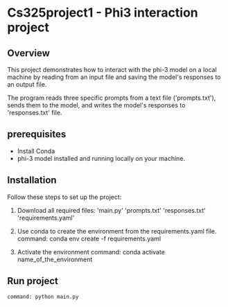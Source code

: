 # Cs325project1 - Phi3 interaction project

## Overview
This project demonstrates how to interact with the phi-3 model on a local machine by
reading from an input file and saving the model's responses to an output file.

The program reads three specific prompts from a text file ('prompts.txt'), sends them to the model, 
and writes the model's responses to 'responses.txt' file.

## prerequisites
- Install Conda
- phi-3 model installed and running locally on your machine.


## Installation

Follow these steps to set up the project:
1. Download all required files: 
        'main.py'
        'prompts.txt'
        'responses.txt'
        'requirements.yaml'

2. Use conda to create the environment from the requirements.yaml file.
        command: conda env create -f requirements.yaml

3. Activate the environment
        command: conda activate name_of_the_environment



## Run project
    command: python main.py
